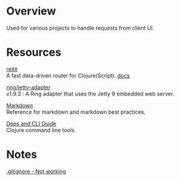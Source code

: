 
# Overview 

Used for various projects to handle requests from client UI.

# Resources

[reitit](https://github.com/metosin/reitit)
<br>
A fast data-driven router for Clojure(Script). [docs](https://cljdoc.org/d/metosin/reitit/0.5.18/doc/introduction)

[ring/jetty-adapter](https://clojars.org/ring/ring-jetty-adapter)
<br>
v1.9.3 : A Ring adapter that uses the Jetty 9 embedded web server.

[Markdown](https://www.markdownguide.org/basic-syntax/)
<br>
Reference for markdown and markdown best practices.

[Deps and CLI Guide](https://clojure.org/guides/deps_and_cli)
<br>
Clojure command line tools


# Notes

[.gitignore - Not working](https://stackoverflow.com/questions/25436312/gitignore-not-working )
<br>

